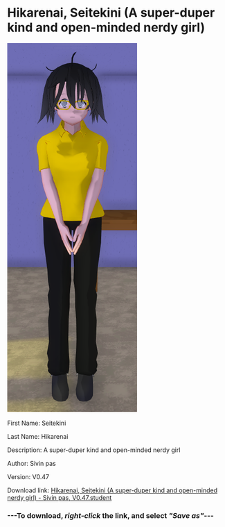 # Hikarenai, Seitekini (A super-duper kind and open-minded nerdy girl)

<img src="https://raw.githubusercontent.com/Arbiter1223/Daigaku-Gurashi-Custom-Students/master/Students/Files/Hikarenai%2C%20Seitekini%20(A%20super-duper%20kind%20and%20open-minded%20nerdy%20girl).png" title="Hikarenai, Seitekini (A super-duper kind and open-minded nerdy girl) - Sivin pas, V0.47">

First Name: Seitekini

Last Name: Hikarenai

Description: A super-duper kind and open-minded nerdy girl

Author: Sivin pas

Version: V0.47

Download link: <a href="https://raw.githubusercontent.com/Arbiter1223/Daigaku-Gurashi-Custom-Students/master/Students/Files/Hikarenai%2C%20Seitekini%20(A%20super-duper%20kind%20and%20open-minded%20nerdy%20girl)%20-%20Sivin%20pas%2C%20V0.47.student">Hikarenai, Seitekini (A super-duper kind and open-minded nerdy girl) - Sivin pas, V0.47.student</a>

### ---**To download, _right-click_ the link, and select _"Save as"_**---

